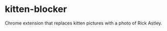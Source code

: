 kitten-blocker
==============

Chrome extension that replaces kitten pictures with a photo of Rick Astley.
